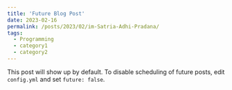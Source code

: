 ```yaml
---
title: 'Future Blog Post'
date: 2023-02-16
permalink: /posts/2023/02/im-Satria-Adhi-Pradana/
tags:
  - Programming
  - category1
  - category2
---
```


This post will show up by default. To disable scheduling of future posts, edit `config.yml` and set `future: false`. 
